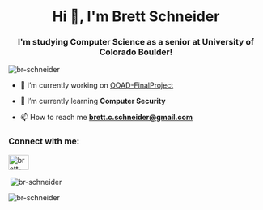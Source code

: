 <h1 align="center">Hi 👋, I'm Brett Schneider</h1>
<h3 align="center">I'm studying Computer Science as a senior at University of Colorado Boulder!</h3>

<p align="left"> <img src="https://komarev.com/ghpvc/?username=br-schneider&label=Profile%20views&color=0e75b6&style=flat" alt="br-schneider" /> </p>

- 🔭 I’m currently working on [OOAD-FinalProject](https://github.com/br-schneider/OOAD-FinalProject)

- 🌱 I’m currently learning **Computer Security**

- 📫 How to reach me **brett.c.schneider@gmail.com**

<h3 align="left">Connect with me:</h3>
<p align="left">
<a href="https://linkedin.com/in/brett-schneider-08247b123" target="blank"><img align="center" src="https://cdn.jsdelivr.net/npm/simple-icons@3.0.1/icons/linkedin.svg" alt="brett-schneider-08247b123" height="30" width="40" /></a>
</p>

<p>&nbsp;<img align="center" src="https://github-readme-stats.vercel.app/api?username=br-schneider&show_icons=true&locale=en" alt="br-schneider" /></p>

<p><img align="center" src="https://github-readme-streak-stats.herokuapp.com/?user=br-schneider&" alt="br-schneider" /></p>
